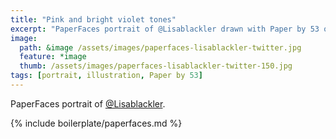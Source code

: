 ```yaml
---
title: "Pink and bright violet tones"
excerpt: "PaperFaces portrait of @Lisablackler drawn with Paper by 53 on an iPad."
image: 
  path: &image /assets/images/paperfaces-lisablackler-twitter.jpg 
  feature: *image
  thumb: /assets/images/paperfaces-lisablackler-twitter-150.jpg
tags: [portrait, illustration, Paper by 53]
---
```


PaperFaces portrait of [@Lisablackler](http://twitter.com/Lisablackler).

{% include boilerplate/paperfaces.md %}
